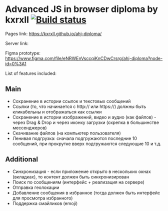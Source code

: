 # Advanced JS in browser diploma by kxrxll [![Build status](https://ci.appveyor.com/api/projects/status/6s7celu26vna42y5?svg=true)](https://ci.appveyor.com/project/kxrxll/ahj-ws)

Pages link: https://kxrxll.github.io/ahj-diploma/

Server link: 

Figma prototype: https://www.figma.com/file/eNRWEnVsccqiKnCDwCrsrg/ahj-diploma?node-id=0%3A1

List of features included:

## Main
* Сохранение в истории ссылок и текстовых сообщений
* Ссылки (то, что начинается с http:// или https://) должны быть кликабельны и отображаться как ссылки
* Сохранение в истории изображений, видео и аудио (как файлов) - через Drag & Drop и через иконку загрузки (скрепка в большинстве мессенджеров)
* Скачивание файлов (на компьютер пользователя)
* Ленивая подгрузка: сначала подгружаются последние 10 сообщений, при прокрутке вверх подгружаются следующие 10 и т.д.

## Additional
* Синхронизация - если приложение открыто в нескольких окнах (вкладках), то контент должен быть синхронизирован
* Поиск по сообщениям (интерфейс + реализация на сервере)
* Отправка геолокации
* Добавление сообщения в избранное (тогда должен быть интерфейс для просмотра избранного)
* Поддержка смайликов (emoji)
